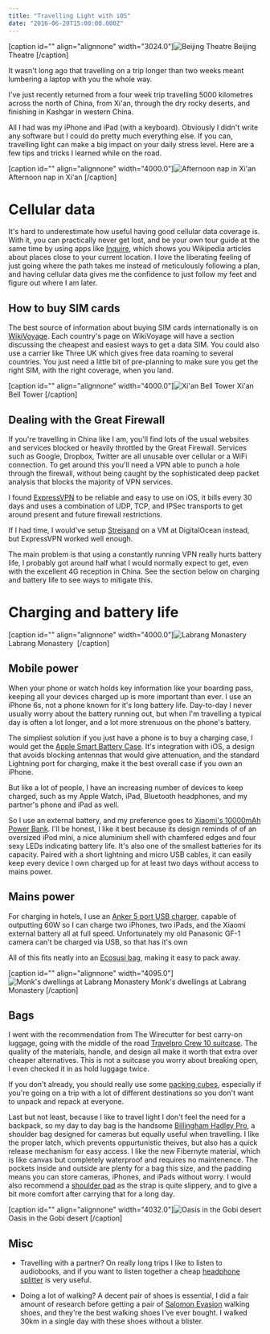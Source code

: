 ```yaml
---
title: "Travelling Light with iOS"
date: "2016-06-20T15:00:00.000Z"
---
```


\[caption id="" align="alignnone" width="3024.0"\]![ Beijing Theatre ](100cf6b2-543c-4791-bfb0-112a38b40d3a.jpg) Beijing Theatre \[/caption\]

It wasn't long ago that travelling on a trip longer than two weeks meant lumbering a laptop with you the whole way.

I've just recently returned from a four week trip travelling 5000 kilometres across the north of China, from Xi'an, through the dry rocky deserts, and finishing in Kashgar in western China.

All I had was my iPhone and iPad (with a keyboard). Obviously I didn't write any software but I could do pretty much everything else. If you can, travelling light can make a big impact on your daily stress level. Here are a few tips and tricks I learned while on the road.

\[caption id="" align="alignnone" width="4000.0"\]![ Afternoon nap in Xi'an ](cd1061d3-c592-41e7-bf46-8794ba93a2ee.jpg) Afternoon nap in Xi'an \[/caption\]

# Cellular data

It's hard to underestimate how useful having good cellular data coverage is. With it, you can practically never get lost, and be your own tour guide at the same time by using apps like [Inquire](https://itunes.apple.com/gb/app/inquire-by-tamper/id1045268097?mt=8), which shows you Wikipedia articles about places close to your current location. I love the liberating feeling of just going where the path takes me instead of meticulously following a plan, and having cellular data gives me the confidence to just follow my feet and figure out where I am later.

## How to buy SIM cards

The best source of information about buying SIM cards internationally is on [WikiVoyage](https://wikivoyage.org). Each country's page on WikiVoyage will have a section discussing the cheapest and easiest ways to get a data SIM. You could also use a carrier like Three UK which gives free data roaming to several countries. You just need a little bit of pre-planning to make sure you get the right SIM, with the right coverage, when you land.

\[caption id="" align="alignnone" width="4000.0"\]![ Xi'an Bell Tower ](34f5feb0-501a-4575-9f7b-3c4d3e41308f.jpg) Xi'an Bell Tower \[/caption\]

## Dealing with the Great Firewall

If you're travelling in China like I am, you'll find lots of the usual websites and services blocked or heavily throttled by the Great Firewall. Services such as Google, Dropbox, Twitter are all unusable over cellular or a WiFi connection. To get around this you'll need a VPN able to punch a hole through the firewall, without being caught by the sophisticated deep packet analysis that blocks the majority of VPN services.

I found [ExpressVPN](http://expressvpn.xyz/) to be reliable and easy to use on iOS, it bills every 30 days and uses a combination of UDP, TCP, and IPSec transports to get around present and future firewall restrictions.

If I had time, I would've setup [Streisand](https://github.com/jlund/streisand) on a VM at DigitalOcean instead, but ExpressVPN worked well enough.

The main problem is that using a constantly running VPN really hurts battery life, I probably got around half what I would normally expect to get, even with the excellent 4G reception in China. See the section below on charging and battery life to see ways to mitigate this.

# Charging and battery life

\[caption id="" align="alignnone" width="4000.0"\]![ Labrang Monastery  ](ab9da9ca-1dba-4c2c-b5b9-eb452c22b621.jpg) Labrang Monastery  \[/caption\]

## Mobile power

When your phone or watch holds key information like your boarding pass, keeping all your devices charged up is more important than ever. I use an iPhone 6s, not a phone known for it's long battery life. Day-to-day I never usually worry about the battery running out, but when I'm travelling a typical day is often a lot longer, and a lot more strenuous on the phone's battery.

The simpliest solution if you just have a phone is to buy a charging case, I would get the [Apple Smart Battery Case](http://amzn.to/1Yz2PXg). It's integration with iOS, a design that avoids blocking antennas that would give attenuation, and the standard Lightning port for charging, make it the best overall case if you own an iPhone.

But like a lot of people, I have an increasing number of devices to keep charged, such as my Apple Watch, iPad, Bluetooth headphones, and my partner's phone and iPad as well.

So I use an external battery, and my preference goes to [Xiaomi's 10000mAh Power Bank](http://amzn.to/1UgKIjZ). I'll be honest, I like it best because its design reminds of of an oversized iPod mini, a nice aluminium shell with chamfered edges and four sexy LEDs indicating battery life. It's also one of the smallest batteries for its capacity. Paired with a short lightning and micro USB cables, it can easily keep every device I own charged up for at least two days without access to mains power.

## Mains power

For charging in hotels, I use an [Anker 5 port USB charger](http://amzn.to/1sMEyRP), capable of outputting 60W so I can charge two iPhones, two iPads, and the Xiaomi external battery all at full speed. Unfortunately my old Panasonic GF-1 camera can't be charged via USB, so that has it's own

All of this fits neatly into an [Ecosusi bag](http://amzn.to/1sMES2X), making it easy to pack away.

\[caption id="" align="alignnone" width="4095.0"\]![ Monk's dwellings at Labrang Monastery ](6924259a-1a03-491c-ba9c-a9a9031fb55f.jpg) Monk's dwellings at Labrang Monastery \[/caption\]

## Bags

I went with the recommendation from The Wirecutter for best carry-on luggage, going with the middle of the road [Travelpro Crew 10 suitcase](http://amzn.to/1OwPHQE). The quality of the materials, handle, and design all make it worth that extra over cheaper alternatives. This is not a suitcase you worry about breaking open, I even checked it in as hold luggage twice.

If you don't already, you should really use some [packing cubes](http://amzn.to/1UgK6ed), especially if you're going on a trip with a lot of different destinations so you don't want to unpack and repack at everyone.

Last but not least, because I like to travel light I don't feel the need for a backpack, so my day to day bag is the handsome [Billingham Hadley Pro](http://amzn.to/1sMHfTl), a shoulder bag designed for cameras but equally useful when travelling. I like the proper latch, which prevents oppurtunistic theives, but also has a quick release mechanism for easy access. I like the new Fibernyte material, which is like canvas but completely waterproof and requires no maintenence. The pockets inside and outside are plenty for a bag this size, and the padding means you can store cameras, iPhones, and iPads without worry. I would also recommend a [shoulder pad](http://amzn.to/1ScaCmS) as the strap is quite slippery, and to give a bit more comfort after carrying that for a long day.

\[caption id="" align="alignnone" width="4032.0"\]![ Oasis in the Gobi desert ](5a74fde1-e4ae-422b-97d7-fa5c7be0d761.jpg) Oasis in the Gobi desert \[/caption\]

## Misc

*   Travelling with a partner? On really long trips I like to listen to audiobooks, and if you want to listen together a cheap [headphone splitter](http://amzn.to/1Ui67yE) is very useful.
    
*   Doing a lot of walking? A decent pair of shoes is essential, I did a fair amount of research before getting a pair of [Salomon Evasion](http://amzn.to/28OnnQt) walking shoes, and they're the best walking shoes I've ever bought. I walked 30km in a single day with these shoes without a blister.